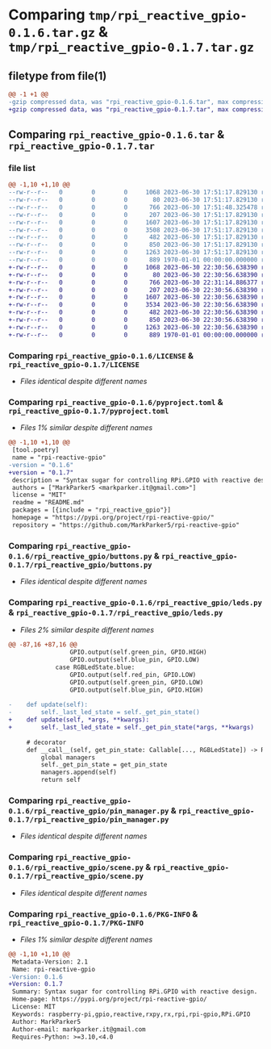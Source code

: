 # Comparing `tmp/rpi_reactive_gpio-0.1.6.tar.gz` & `tmp/rpi_reactive_gpio-0.1.7.tar.gz`

## filetype from file(1)

```diff
@@ -1 +1 @@
-gzip compressed data, was "rpi_reactive_gpio-0.1.6.tar", max compression
+gzip compressed data, was "rpi_reactive_gpio-0.1.7.tar", max compression
```

## Comparing `rpi_reactive_gpio-0.1.6.tar` & `rpi_reactive_gpio-0.1.7.tar`

### file list

```diff
@@ -1,10 +1,10 @@
--rw-r--r--   0        0        0     1068 2023-06-30 17:51:17.829130 rpi_reactive_gpio-0.1.6/LICENSE
--rw-r--r--   0        0        0       80 2023-06-30 17:51:17.829130 rpi_reactive_gpio-0.1.6/README.md
--rw-r--r--   0        0        0      766 2023-06-30 17:51:48.325478 rpi_reactive_gpio-0.1.6/pyproject.toml
--rw-r--r--   0        0        0      207 2023-06-30 17:51:17.829130 rpi_reactive_gpio-0.1.6/rpi_reactive_gpio/__init__.py
--rw-r--r--   0        0        0     1607 2023-06-30 17:51:17.829130 rpi_reactive_gpio-0.1.6/rpi_reactive_gpio/buttons.py
--rw-r--r--   0        0        0     3508 2023-06-30 17:51:17.829130 rpi_reactive_gpio-0.1.6/rpi_reactive_gpio/leds.py
--rw-r--r--   0        0        0      482 2023-06-30 17:51:17.829130 rpi_reactive_gpio-0.1.6/rpi_reactive_gpio/main.py
--rw-r--r--   0        0        0      850 2023-06-30 17:51:17.829130 rpi_reactive_gpio-0.1.6/rpi_reactive_gpio/pin_manager.py
--rw-r--r--   0        0        0     1263 2023-06-30 17:51:17.829130 rpi_reactive_gpio-0.1.6/rpi_reactive_gpio/scene.py
--rw-r--r--   0        0        0      889 1970-01-01 00:00:00.000000 rpi_reactive_gpio-0.1.6/PKG-INFO
+-rw-r--r--   0        0        0     1068 2023-06-30 22:30:56.638390 rpi_reactive_gpio-0.1.7/LICENSE
+-rw-r--r--   0        0        0       80 2023-06-30 22:30:56.638390 rpi_reactive_gpio-0.1.7/README.md
+-rw-r--r--   0        0        0      766 2023-06-30 22:31:14.886377 rpi_reactive_gpio-0.1.7/pyproject.toml
+-rw-r--r--   0        0        0      207 2023-06-30 22:30:56.638390 rpi_reactive_gpio-0.1.7/rpi_reactive_gpio/__init__.py
+-rw-r--r--   0        0        0     1607 2023-06-30 22:30:56.638390 rpi_reactive_gpio-0.1.7/rpi_reactive_gpio/buttons.py
+-rw-r--r--   0        0        0     3534 2023-06-30 22:30:56.638390 rpi_reactive_gpio-0.1.7/rpi_reactive_gpio/leds.py
+-rw-r--r--   0        0        0      482 2023-06-30 22:30:56.638390 rpi_reactive_gpio-0.1.7/rpi_reactive_gpio/main.py
+-rw-r--r--   0        0        0      850 2023-06-30 22:30:56.638390 rpi_reactive_gpio-0.1.7/rpi_reactive_gpio/pin_manager.py
+-rw-r--r--   0        0        0     1263 2023-06-30 22:30:56.638390 rpi_reactive_gpio-0.1.7/rpi_reactive_gpio/scene.py
+-rw-r--r--   0        0        0      889 1970-01-01 00:00:00.000000 rpi_reactive_gpio-0.1.7/PKG-INFO
```

### Comparing `rpi_reactive_gpio-0.1.6/LICENSE` & `rpi_reactive_gpio-0.1.7/LICENSE`

 * *Files identical despite different names*

### Comparing `rpi_reactive_gpio-0.1.6/pyproject.toml` & `rpi_reactive_gpio-0.1.7/pyproject.toml`

 * *Files 1% similar despite different names*

```diff
@@ -1,10 +1,10 @@
 [tool.poetry]
 name = "rpi-reactive-gpio"
-version = "0.1.6"
+version = "0.1.7"
 description = "Syntax sugar for controlling RPi.GPIO with reactive design."
 authors = ["MarkParker5 <markparker.it@gmail.com>"]
 license = "MIT"
 readme = "README.md"
 packages = [{include = "rpi_reactive_gpio"}]
 homepage = "https://pypi.org/project/rpi-reactive-gpio/"
 repository = "https://github.com/MarkParker5/rpi-reactive-gpio"
```

### Comparing `rpi_reactive_gpio-0.1.6/rpi_reactive_gpio/buttons.py` & `rpi_reactive_gpio-0.1.7/rpi_reactive_gpio/buttons.py`

 * *Files identical despite different names*

### Comparing `rpi_reactive_gpio-0.1.6/rpi_reactive_gpio/leds.py` & `rpi_reactive_gpio-0.1.7/rpi_reactive_gpio/leds.py`

 * *Files 2% similar despite different names*

```diff
@@ -87,16 +87,16 @@
                 GPIO.output(self.green_pin, GPIO.HIGH)
                 GPIO.output(self.blue_pin, GPIO.LOW)
             case RGBLedState.blue:
                 GPIO.output(self.red_pin, GPIO.LOW)
                 GPIO.output(self.green_pin, GPIO.LOW)
                 GPIO.output(self.blue_pin, GPIO.HIGH)
               
-    def update(self):
-        self._last_led_state = self._get_pin_state()      
+    def update(self, *args, **kwargs):
+        self._last_led_state = self._get_pin_state(*args, **kwargs)
           
     # decorator
     def __call__(self, get_pin_state: Callable[..., RGBLedState]) -> RGBLedManager:
         global managers
         self._get_pin_state = get_pin_state
         managers.append(self)
         return self
```

### Comparing `rpi_reactive_gpio-0.1.6/rpi_reactive_gpio/pin_manager.py` & `rpi_reactive_gpio-0.1.7/rpi_reactive_gpio/pin_manager.py`

 * *Files identical despite different names*

### Comparing `rpi_reactive_gpio-0.1.6/rpi_reactive_gpio/scene.py` & `rpi_reactive_gpio-0.1.7/rpi_reactive_gpio/scene.py`

 * *Files identical despite different names*

### Comparing `rpi_reactive_gpio-0.1.6/PKG-INFO` & `rpi_reactive_gpio-0.1.7/PKG-INFO`

 * *Files 1% similar despite different names*

```diff
@@ -1,10 +1,10 @@
 Metadata-Version: 2.1
 Name: rpi-reactive-gpio
-Version: 0.1.6
+Version: 0.1.7
 Summary: Syntax sugar for controlling RPi.GPIO with reactive design.
 Home-page: https://pypi.org/project/rpi-reactive-gpio/
 License: MIT
 Keywords: raspberry-pi,gpio,reactive,rxpy,rx,rpi,rpi-gpio,RPi.GPIO
 Author: MarkParker5
 Author-email: markparker.it@gmail.com
 Requires-Python: >=3.10,<4.0
```

